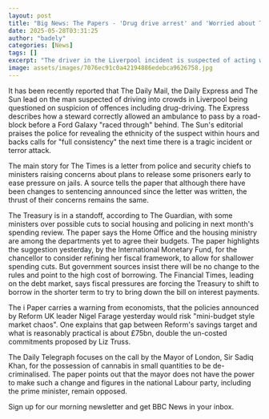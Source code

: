 ```yaml
---
layout: post
title: "Big News: The Papers - 'Drug drive arrest' and 'Worried about Trump?'"
date: 2025-05-28T03:31:25
author: "badely"
categories: [News]
tags: []
excerpt: "The driver in the Liverpool incident is suspected of acting while using drugs and the King visits Canada."
image: assets/images/7076ec91c0a42194886edebca9626758.jpg
---
```


It has been recently reported that The Daily Mail, the Daily Express and The Sun lead on the man suspected of driving into crowds in Liverpool being questioned on suspicion of offences including drug-driving. The Express describes how a steward correctly allowed an ambulance to pass by a road-block before a Ford Galaxy "raced through" behind. The Sun's editorial praises the police for revealing the ethnicity of the suspect within hours and backs calls for "full consistency" the next time there is a tragic incident or terror attack.

The main story for The Times is a letter from police and security chiefs to ministers raising concerns about plans to release some prisoners early to ease pressure on jails. A source tells the paper that although there have been changes to sentencing announced since the letter was written, the thrust of their concerns remains the same.

The Treasury is in a standoff, according to The Guardian, with some ministers over possible cuts to social housing and policing in next month's spending review. The paper says the Home Office and the housing ministry are among the departments yet to agree their budgets. The paper highlights the suggestion yesterday, by the International Monetary Fund, for the chancellor to consider refining her fiscal framework, to allow for shallower spending cuts. But government sources insist there will be no change to the rules and point to the high cost of borrowing. The Financial Times, leading on the debt market, says fiscal pressures are forcing the Treasury to shift to borrow in the shorter term to try to bring down the bill on interest payments.

The i Paper carries a warning from economists, that the policies announced by Reform UK leader Nigel Farage yesterday would risk "mini-budget style market chaos". One explains that gap between Reform's savings target and what is reasonably practical is about £75bn, double the un-costed commitments proposed by Liz Truss.

The Daily Telegraph focuses on the call by the Mayor of London, Sir Sadiq Khan, for the possession of cannabis in small quantities to be de-criminalised. The paper points out that the mayor does not have the power to make such a change and figures in the national Labour party, including the prime minister, remain opposed.

Sign up for our morning newsletter and get BBC News in your inbox.

